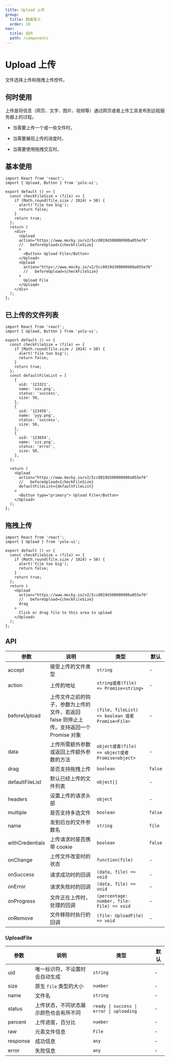 ```yaml
---
title: Upload 上传
group:
  title: 数据录入
  order: 10
nav:
  title: 组件
  path: /components
---
```


# Upload 上传

文件选择上传和拖拽上传控件。

## 何时使用

上传是将信息（网页、文字、图片、视频等）通过网页或者上传工具发布到远程服务器上的过程。

- 当需要上传一个或一些文件时。

- 当需要展现上传的进度时。

- 当需要使用拖拽交互时。

## 基本使用

```tsx
import React from 'react';
import { Upload, Button } from 'yolo-ui';

export default () => {
  const checkFileSize = (file) => {
    if (Math.round(file.size / 1024) > 50) {
      alert('file too big');
      return false;
    }
    return true;
  };
  return (
    <div>
      <Upload
      action="https://www.mocky.io/v2/5cc8019d300000980a055e76"
      //   beforeUpload={checkFileSize}
      >
        <Button> Upload File</Button>
      </Upload>
      <Upload
        action="https://www.mocky.io/v2/5cc8019d300000980a055e76"
        //   beforeUpload={checkFileSize}
      >
        Upload File
      </Upload>
    </div>
  );
};
```

## 已上传的文件列表

```tsx
import React from 'react';
import { Upload, Button } from 'yolo-ui';

export default () => {
  const checkFileSize = (file) => {
    if (Math.round(file.size / 1024) > 50) {
      alert('file too big');
      return false;
    }
    return true;
  };
  const defaultFileList = [
    {
      uid: '123321',
      name: 'xxx.png',
      status: 'success',
      size: 50,
    },
    {
      uid: '123456',
      name: 'yyy.png',
      status: 'success',
      size: 50,
    },
    {
      uid: '123654',
      name: 'zzz.png',
      status: 'error',
      size: 50,
    },
  ];

  return (
    <Upload
      action="https://www.mocky.io/v2/5cc8019d300000980a055e76"
      //   beforeUpload={checkFileSize}
      defaultFileList={defaultFileList}
    >
      <Button type="primary"> Upload File</Button>
    </Upload>
  );
};
```

## 拖拽上传

```tsx
import React from 'react';
import { Upload } from 'yolo-ui';

export default () => {
  const checkFileSize = (file) => {
    if (Math.round(file.size / 1024) > 50) {
      alert('file too big');
      return false;
    }
    return true;
  };
  return (
    <Upload
      action="https://www.mocky.io/v2/5cc8019d300000980a055e76"
      //   beforeUpload={checkFileSize}
      drag
    >
      Click or drag file to this area to upload
    </Upload>
  );
};
```

## API

| 参数 | 说明 | 类型 | 默认 |
| --- | --- | --- | --- |
| accept | 接受上传的文件类型 | `string` | - |
| action | 上传的地址 | `string或者(file) => Promise<string>` | - |
| beforeUpload | 上传文件之前的钩子，参数为上传的文件，若返回 false 则停止上传。支持返回一个 Promise 对象 | `(file, fileList) => boolean 或者Promise<File>` | - |
| data | 上传所需额外参数或返回上传额外参数的方法 | `object或者(file) => object或者Promise<object>` | - |
| drag | 是否支持拖拽上传 | `boolean` | `false` |
| defaultFileList | 默认已经上传的文件列表 | `object[]` | - |
| headers | 设置上传的请求头部 | `object` | - |
| multiple | 是否支持多选文件 | `boolean` | `false` |
| name | 发到后台的文件参数名 | `string` | `file` |
| withCredentials | 上传请求时是否携带 cookie | `boolean` | `false` |
| onChange | 上传文件改变时的状态 | `function(file)` | - |
| onSuccess | 请求成功时的回调 | `(data, file) => void` | - |
| onError | 请求失败时的回调 | `(data, file) => void` | - |
| onProgress | 文件正在上传时，处理的回调 | `(percentage: number, file: File) => void` | - |
| onRemove | 文件移除时执行的回调 | `(file: UploadFile) => void` | - |

### UploadFile

| 参数 | 说明 | 类型 | 默认 |
| --- | --- | --- | --- |
| uid | 唯一标识符，不设置时会自动生成 | `string` | - |
| size | 原生 `file` 类型的大小 | `number` | - |
| name | 文件名 | `string` | - |
| status | 上传状态，不同状态展示颜色也会有所不同 | `ready \| success \| error \| uploading` | - |
| percent | 上传进度，百分比 | `number` | - |
| raw | 元素文件信息 | `File` | - |
| response | 成功信息 | `any` | - |
| error | 失败信息 | `any` | - |
